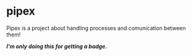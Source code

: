 # pipex
Pipex is a project about handling processes and comunication between them!

***I'm only doing this for getting a badge.***

